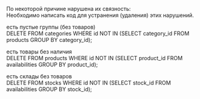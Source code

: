 По некоторой причине нарушена их связность:  
Необходимо написать код для устранения (удаления) этих нарушений.  
  
  
есть пустые группы (без товаров)  
DELETE FROM categories WHERE id NOT IN (SELECT category_id FROM products GROUP BY category_id);  
  
есть товары без наличия  
DELETE FROM products WHERE id NOT IN (SELECT product_id FROM availabilities GROUP BY product_id);  
  
есть склады без товаров  
DELETE FROM stocks WHERE id NOT IN (SELECT stock_id FROM availabilities GROUP BY stock_id);  
